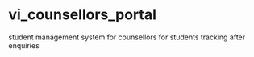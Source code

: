 # vi_counsellors_portal
student management system for counsellors for students tracking after enquiries
